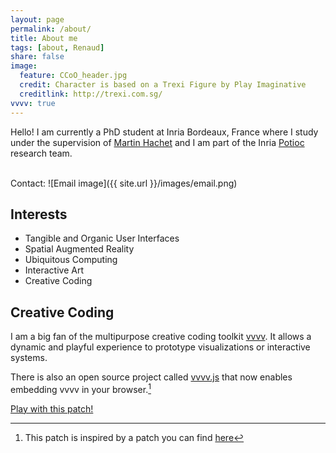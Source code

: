 ```yaml
---
layout: page
permalink: /about/
title: About me
tags: [about, Renaud]
share: false
image:
  feature: CCoO_header.jpg
  credit: Character is based on a Trexi Figure by Play Imaginative
  creditlink: http://trexi.com.sg/
vvvv: true
---
```


Hello! I am currently a PhD student at Inria Bordeaux, France where I study under the supervision of [Martin Hachet](http://www.labri.fr/perso/hachet/) and I am part of the Inria [Potioc](http://team.inria.fr/potioc/) research team.

<br>
Contact: ![Email image]({{ site.url }}/images/email.png)

## Interests

* Tangible and Organic User Interfaces
* Spatial Augmented Reality
* Ubiquitous Computing
* Interactive Art
* Creative Coding

## Creative Coding
I am a big fan of the multipurpose creative coding toolkit [vvvv](http://www.vvvv.org). It allows a dynamic and playful experience to prototype visualizations or interactive systems.

There is also an open source project called [vvvv.js](http://wwww.vvvvjs.com) that now enables embedding vvvv in your browser.[^1]

<script language="VVVV" src="../assets/patches/dynamic_circle.v4p"></script>
<div id="header_renderer"></div>


<a markdown="0" href="#edit/../assets/patches/dynamic_circle.v4p" class="btn">Play with this patch!</a>

[^1]: This patch is inspired by a patch you can find [here](http://lab.vvvvjs.com/show.php?id=7c647a36791c1ef9a5f8bde2f876b2a2be1a2200)